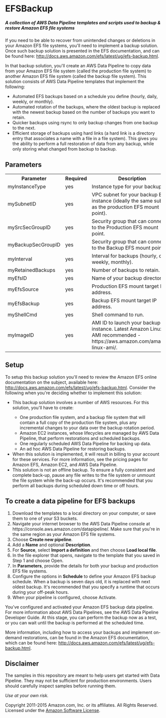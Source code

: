 # EFSBackup

##### A collection of AWS Data Pipeline templates and scripts used to backup & restore Amazon EFS file systems

If you need to be able to recover from unintended changes or deletions in your Amazon EFS file systems, you'll need to implement a backup solution. Once such backup solution is presented in the EFS documentation, and can be found here: http://docs.aws.amazon.com/efs/latest/ug/efs-backup.html.

In that backup solution, you'll create an AWS Data Pipeline to copy data from your Amazon EFS file system (called the production file system) to another Amazon EFS file system (called the backup file system). This solution consists of AWS Data Pipeline templates that implement the following:

<ul>
  <li>Automated EFS backups based on a schedule you define (hourly, daily, weekly, or monthly).</li>
  <li>Automated rotation of the backups, where the oldest backup is replaced with the newest backup based on the number of backups you want to retain.</li>
  <li>Quicker backups using rsync to only backup changes from one backup to the next.</li>
  <li>Efficient storage of backups using hard links (a hard link is a directory entry that associates a name with a file in a file system). This gives you the ability to perform a full restoration of data from any backup, while only storing what changed from backup to backup.</li>
</ul>


## Parameters

<table>

<tr><th>Parameter</th><th>Required</th><th>Description</th></tr>

<tr>
<td>myInstanceType</td>
<td>yes</td>
<td>
Instance type for your backups.
</td>
</tr>
<tr>
<td>mySubnetID</td>
<td>yes</td>
<td>
VPC subnet for your backup EC2 instance (ideally the same subnet as the production EFS mount point).
</td>
</tr>
<tr>
<td>mySrcSecGroupID</td>
<td>yes</td>
<td>
Security group that can connect to the Production EFS mount point.
</td>
</tr>
<tr>
<td>myBackupSecGroupID</td>
<td>yes</td>
<td>
Security group that can connect to the Backup EFS mount point.
</td>
</tr>
<tr>
<td>myInterval</td>
<td>yes</td>
<td>
Interval for backups (hourly, daily, weekly, monthly).
</td>
</tr>
<tr>
<td>myRetainedBackups</td>
<td>yes</td>
<td>
Number of backups to retain.
</td>
</tr>
<tr>
<td>myEfsID</td>
<td>yes</td>
<td>
Name of your backup directory.
</td>
</tr>
<tr>
<td>myEfsSource</td>
<td>yes</td>
<td>
Production EFS mount target IP address.
</td>
</tr>
<tr>
<td>myEfsBackup</td>
<td>yes</td>
<td>
Backup EFS mount target IP address.
</td>
</tr>
<tr>
<td>myShellCmd</td>
<td>yes</td>
<td>
Shell command to run.
</td>
</tr>
<tr>
<td>myImageID</td>
<td>yes</td>
<td>
AMI ID to launch your backup instance. Latest Amazon Linux AMI recommended - https://aws.amazon.com/amazon-linux-ami/. 
</td>
</tr>

</table>

## Setup

To setup this backup solution you'll need to review the Amazon EFS online documentation on the subject, available here: http://docs.aws.amazon.com/efs/latest/ug/efs-backup.html. Consider the following when you're deciding whether to implement this solution:

<ul>
  <li>This backup solution involves a number of AWS resources. For this solution, you'll have to create:</li>
  <ul>
   <li>One production file system, and a backup file system that will contain a full copy of the production file system, plus any incremental changes to your data over the backup rotation period.</li>
   <li>Amazon EC2 instances, whose lifecycles are managed by AWS Data Pipeline, that perform restorations and scheduled backups.</li>
   <li>One regularly scheduled AWS Data Pipeline for backing up data.</li>
   <li>An ad hoc AWS Data Pipeline for restoring backups.</li>
  </ul>
  <li>When this solution is implemented, it will result in billing to your account for these services. For more information, see the pricing pages for Amazon EFS, Amazon EC2, and AWS Data Pipeline.</li>
  <li>This solution is not an offline backup. To ensure a fully consistent and complete back-up, pause any file writes to the file system or unmount the file system while the back-up occurs. It's recommended that you perform all backups during scheduled down time or off hours.</li>
</ul>

## To create a data pipeline for EFS backups

<ol>
  <li>Download the templates to a local directory on your computer, or save them to one of your S3 buckets.</li>
  <li>Navigate your internet browser to the AWS Data Pipeline console at https://console.aws.amazon.com/datapipeline/. Make sure that you're in the same region as your Amazon EFS file systems.</li>
  <li>Choose <b>Create new pipeline</b>.</li>
  <li>Add a <b>Name</b> and optional <b>Description</b>.</li>
  <li>For <b>Source</b>, select <b>Import a definition</b> and then choose <b>Load local file</b>.</li>
  <li>In the file explorer that opens, navigate to the template that you saved in Step 1 and choose Open.</li>
  <li>In <b>Parameters</b>, provide the details for both your backup and production EFS file systems.</li>
  <li>Configure the options in <b>Schedule</b> to define your Amazon EFS backup schedule. When a backup is seven days old, it is replaced with next oldest backup. It's recommended that you specify a runtime that occurs during your off-peak hours.</li>
  <li>When your pipeline is configured, choose Activate.</li>
</ol>

You’ve configured and activated your Amazon EFS backup data pipeline. For more information about AWS Data Pipelines, see the AWS Data Pipeline Developer Guide. At this stage, you can perform the backup now as a test, or you can wait until the backup is performed at the scheduled time.

More information, including how to access your backups and implement on-demand restorations, can be found in the Amazon EFS documentation, which can be found here: http://docs.aws.amazon.com/efs/latest/ug/efs-backup.html.

## Disclaimer

The samples in this repository are meant to help users get started with Data Pipeline. They may not
be sufficient for production environments. Users should carefully inspect samples before running
them.

*Use at your own risk.*

Copyright 2011-2015 Amazon.com, Inc. or its affiliates. All Rights Reserved. Licensed under the
[Amazon Software License](http://aws.amazon.com/asl/).
